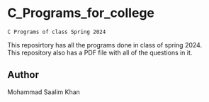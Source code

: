# C_Programs_for_college  

`C Programs of class Spring 2024`      

This reposirtory has all the programs done in class of spring 2024.   
This repository also has a PDF file with all of the questions in it.  

## Author  
Mohammad Saalim Khan 
